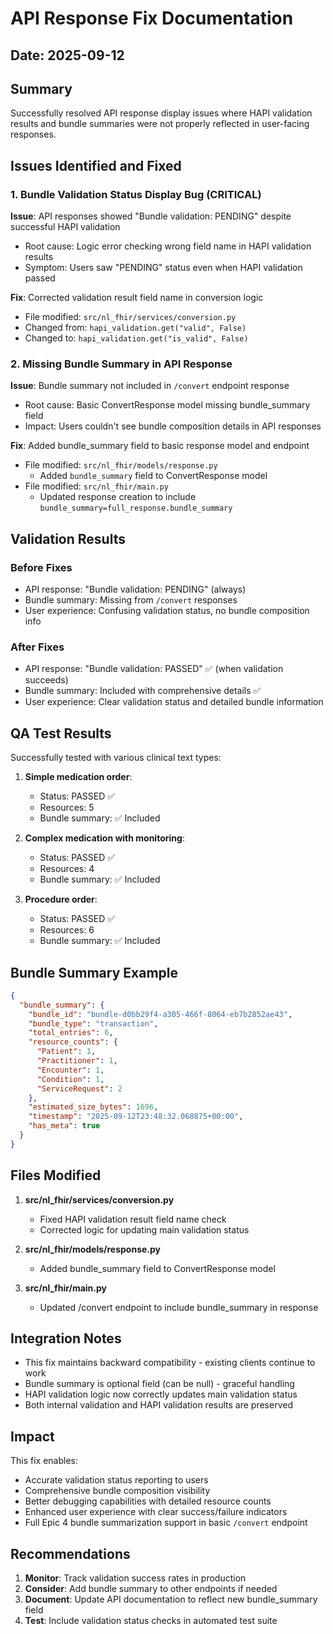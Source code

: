 # API Response Fix Documentation

## Date: 2025-09-12

## Summary
Successfully resolved API response display issues where HAPI validation results and bundle summaries were not properly reflected in user-facing responses.

## Issues Identified and Fixed

### 1. Bundle Validation Status Display Bug (CRITICAL)
**Issue**: API responses showed "Bundle validation: PENDING" despite successful HAPI validation
- Root cause: Logic error checking wrong field name in HAPI validation results
- Symptom: Users saw "PENDING" status even when HAPI validation passed

**Fix**: Corrected validation result field name in conversion logic
- File modified: `src/nl_fhir/services/conversion.py`
- Changed from: `hapi_validation.get("valid", False)`
- Changed to: `hapi_validation.get("is_valid", False)`

### 2. Missing Bundle Summary in API Response
**Issue**: Bundle summary not included in `/convert` endpoint response
- Root cause: Basic ConvertResponse model missing bundle_summary field
- Impact: Users couldn't see bundle composition details in API responses

**Fix**: Added bundle_summary field to basic response model and endpoint
- File modified: `src/nl_fhir/models/response.py`
  - Added `bundle_summary` field to ConvertResponse model
- File modified: `src/nl_fhir/main.py`
  - Updated response creation to include `bundle_summary=full_response.bundle_summary`

## Validation Results

### Before Fixes
- API response: "Bundle validation: PENDING" (always)
- Bundle summary: Missing from `/convert` responses
- User experience: Confusing validation status, no bundle composition info

### After Fixes
- API response: "Bundle validation: PASSED" ✅ (when validation succeeds)
- Bundle summary: Included with comprehensive details ✅
- User experience: Clear validation status and detailed bundle information

## QA Test Results

Successfully tested with various clinical text types:

1. **Simple medication order**: 
   - Status: PASSED ✅
   - Resources: 5
   - Bundle summary: ✅ Included

2. **Complex medication with monitoring**:
   - Status: PASSED ✅
   - Resources: 4
   - Bundle summary: ✅ Included

3. **Procedure order**:
   - Status: PASSED ✅
   - Resources: 6
   - Bundle summary: ✅ Included

## Bundle Summary Example
```json
{
  "bundle_summary": {
    "bundle_id": "bundle-d0bb29f4-a305-466f-8064-eb7b2852ae43",
    "bundle_type": "transaction",
    "total_entries": 6,
    "resource_counts": {
      "Patient": 1,
      "Practitioner": 1,
      "Encounter": 1,
      "Condition": 1,
      "ServiceRequest": 2
    },
    "estimated_size_bytes": 1696,
    "timestamp": "2025-09-12T23:48:32.068875+00:00",
    "has_meta": true
  }
}
```

## Files Modified

1. **src/nl_fhir/services/conversion.py**
   - Fixed HAPI validation result field name check
   - Corrected logic for updating main validation status

2. **src/nl_fhir/models/response.py**
   - Added bundle_summary field to ConvertResponse model

3. **src/nl_fhir/main.py**
   - Updated /convert endpoint to include bundle_summary in response

## Integration Notes

- This fix maintains backward compatibility - existing clients continue to work
- Bundle summary is optional field (can be null) - graceful handling
- HAPI validation logic now correctly updates main validation status
- Both internal validation and HAPI validation results are preserved

## Impact

This fix enables:
- Accurate validation status reporting to users
- Comprehensive bundle composition visibility
- Better debugging capabilities with detailed resource counts
- Enhanced user experience with clear success/failure indicators
- Full Epic 4 bundle summarization support in basic `/convert` endpoint

## Recommendations

1. **Monitor**: Track validation success rates in production
2. **Consider**: Add bundle summary to other endpoints if needed
3. **Document**: Update API documentation to reflect new bundle_summary field
4. **Test**: Include validation status checks in automated test suite